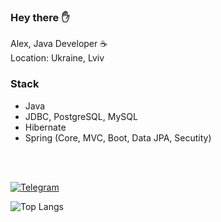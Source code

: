 <h3> Hey there ✋</h3>

Alex, Java Developer ☕️<br>
Location: Ukraine, Lviv
  
### Stack

- Java
- JDBC, PostgreSQL, MySQL
- Hibernate
- Spring (Core, MVC, Boot, Data JPA, Secutity)

<br><br>

[![Telegram](https://img.shields.io/badge/Telegram-blue.svg?style=flat-square&logo=telegram)](https://t.me/uzing_s)

![Top Langs](https://github-readme-stats.vercel.app/api/top-langs/?username=overpathz&layout=compact)
